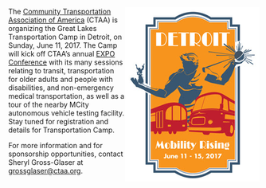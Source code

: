 <img src="detroit.jpg" style="float:right;width:270px;height:350px;">The [Community Transportation Association of America](ctaa.org) (CTAA) is organizing the Great Lakes Transportation Camp
in Detroit, on Sunday, June 11, 2017. 
The Camp will kick off CTAA’s annual [EXPO Conference](ctaa.org/expo) with its many sessions relating to transit,
transportation for older adults and people with disabilities, and non-emergency medical transportation,
as well as a tour of the nearby MCity autonomous vehicle testing facility.
Stay tuned for registration and details for Transportation Camp.

For more information and for sponsorship opportunities,
contact Sheryl Gross-Glaser at [grossglaser@ctaa.org](mailto:dwight.mengel@dfa.state.ny.us).
